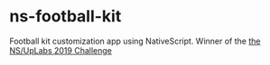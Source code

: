 # ns-football-kit

Football kit customization app using NativeScript. Winner of the [the NS/UpLabs 2019 Challenge](https://blog.nativescript.org/your-nativescript-uplabs-challenge-winners/index.html)
